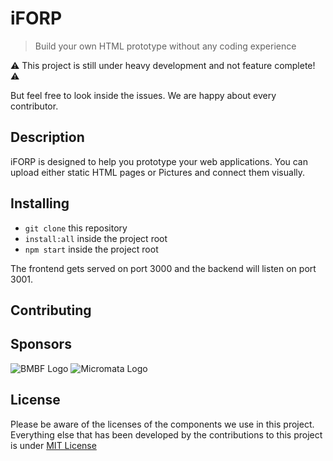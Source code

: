 # iFORP
> Build your own HTML prototype without any coding experience

⚠️ This project is still under heavy development and not feature complete! ⚠️ 

But feel free to look inside the issues. We are happy about every contributor.

## Description

iFORP is designed to help you prototype your web applications. You can upload either static HTML pages or Pictures and connect them visually.

## Installing

- `git clone` this repository
- `install:all` inside the project root
- `npm start` inside the project root

The frontend gets served on port 3000 and the backend will listen on port 3001.

## Contributing

<!-- tbd-->

## Sponsors

![BMBF Logo](frontend/src/assets/img/BMBF.gif)
![Micromata Logo](frontend/src/assets/img/micromata.svg)

## License

Please be aware of the licenses of the components we use in this project.
Everything else that has been developed by the contributions to this project is under [MIT License](LICENSE)
